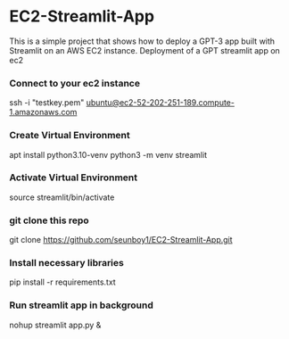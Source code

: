 # EC2-Streamlit-App

This is a simple project that shows how to deploy a GPT-3 app built with Streamlit on an AWS EC2 instance. 
Deployment of a GPT streamlit app on ec2

### Connect to your ec2 instance
ssh -i "testkey.pem" ubuntu@ec2-52-202-251-189.compute-1.amazonaws.com

### Create Virtual Environment
apt install python3.10-venv
python3 -m venv streamlit

### Activate Virtual Environment
source streamlit/bin/activate

### git clone this repo
git clone https://github.com/seunboy1/EC2-Streamlit-App.git

### Install necessary libraries
pip install -r requirements.txt

### Run streamlit app in background
nohup streamlit app.py &


